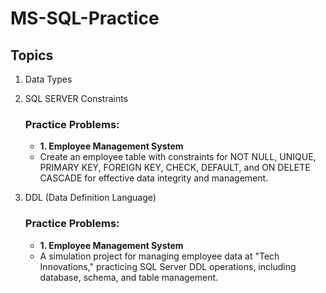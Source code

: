 # MS-SQL-Practice

## Topics
1. Data Types
2. SQL SERVER Constraints
   ### Practice Problems:
   - **1. Employee Management System**
   - Create an employee table with constraints for NOT NULL, UNIQUE, PRIMARY KEY, FOREIGN KEY, CHECK, DEFAULT, and ON DELETE CASCADE for effective data integrity and management.
     

3. DDL (Data Definition Language)
   ### Practice Problems:
   - **1. Employee Management System**
   - A simulation project for managing employee data at "Tech Innovations," practicing SQL Server DDL operations, including database, schema, and table management.





 

